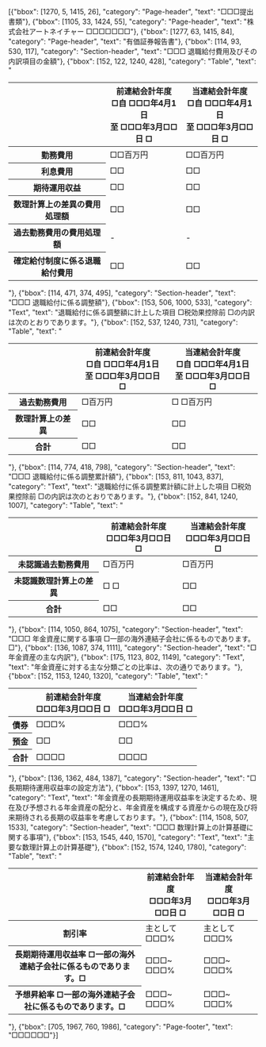 [{"bbox": [1270, 5, 1415, 26], "category": "Page-header", "text": "□□□提出書類"}, {"bbox": [1105, 33, 1424, 55], "category": "Page-header", "text": "株式会社アートネイチャー □□□□□□□"}, {"bbox": [1277, 63, 1415, 84], "category": "Page-header", "text": "有価証券報告書"}, {"bbox": [114, 93, 530, 117], "category": "Section-header", "text": "□□□ 退職給付費用及びその内訳項目の金額"}, {"bbox": [152, 122, 1240, 428], "category": "Table", "text": "<table><thead><tr><th></th><th>前連結会計年度<br>□自 □□□年4月1日<br>至 □□□年3月□□日 □</th><th>当連結会計年度<br>□自 □□□年4月1日<br>至 □□□年3月□□日 □</th></tr></thead><tbody><tr><th>勤務費用</th><td>□□百万円</td><td>□□百万円</td></tr><tr><th>利息費用</th><td>□□</td><td>□□</td></tr><tr><th>期待運用収益</th><td>□□</td><td>□□</td></tr><tr><th>数理計算上の差異の費用処理額</th><td>□□</td><td>□□</td></tr><tr><th>過去勤務費用の費用処理額</th><td>-</td><td>-</td></tr><tr><th>確定給付制度に係る退職給付費用</th><td>□□</td><td>□□</td></tr></tbody></table>"}, {"bbox": [114, 471, 374, 495], "category": "Section-header", "text": "□□□ 退職給付に係る調整額"}, {"bbox": [153, 506, 1000, 533], "category": "Text", "text": "退職給付に係る調整額に計上した項目 □税効果控除前 □の内訳は次のとおりであります。"}, {"bbox": [152, 537, 1240, 731], "category": "Table", "text": "<table><thead><tr><th></th><th>前連結会計年度<br>□自 □□□年4月1日<br>至 □□□年3月□□日 □</th><th>当連結会計年度<br>□自 □□□年4月1日<br>至 □□□年3月□□日 □</th></tr></thead><tbody><tr><th>過去勤務費用</th><td>□百万円</td><td>□ □百万円</td></tr><tr><th>数理計算上の差異</th><td>□□</td><td>□□</td></tr><tr><th>合計</th><td>□□</td><td>□□</td></tr></tbody></table>"}, {"bbox": [114, 774, 418, 798], "category": "Section-header", "text": "□□□ 退職給付に係る調整累計額"}, {"bbox": [153, 811, 1043, 837], "category": "Text", "text": "退職給付に係る調整累計額に計上した項目 □税効果控除前 □の内訳は次のとおりであります。"}, {"bbox": [152, 841, 1240, 1007], "category": "Table", "text": "<table><thead><tr><th></th><th>前連結会計年度<br>□□□年3月□□日 □</th><th>当連結会計年度<br>□□□年3月□□日 □</th></tr></thead><tbody><tr><th>未認識過去勤務費用</th><td>□百万円</td><td>□百万円</td></tr><tr><th>未認識数理計算上の差異</th><td>□ □</td><td>□□</td></tr><tr><th>合計</th><td>□□</td><td>□□</td></tr></tbody></table>"}, {"bbox": [114, 1050, 864, 1075], "category": "Section-header", "text": "□□□ 年金資産に関する事項 □一部の海外連結子会社に係るものであります。□"}, {"bbox": [136, 1087, 374, 1111], "category": "Section-header", "text": "□ 年金資産の主な内訳"}, {"bbox": [175, 1123, 802, 1149], "category": "Text", "text": "年金資産に対する主な分類ごとの比率は、次の通りであります。"}, {"bbox": [152, 1153, 1240, 1320], "category": "Table", "text": "<table><thead><tr><th></th><th>前連結会計年度<br>□□□年3月□□日 □</th><th>当連結会計年度<br>□□□年3月□□日 □</th></tr></thead><tbody><tr><th>債券</th><td>□□□%</td><td>□□□%</td></tr><tr><th>預金</th><td>□□</td><td>□□</td></tr><tr><th>合計</th><td>□□□□</td><td>□□□□</td></tr></tbody></table>"}, {"bbox": [136, 1362, 484, 1387], "category": "Section-header", "text": "□ 長期期待運用収益率の設定方法"}, {"bbox": [153, 1397, 1270, 1461], "category": "Text", "text": "年金資産の長期期待運用収益率を決定するため、現在及び予想される年金資産の配分と、年金資産を構成する資産からの現在及び将来期待される長期の収益率を考慮しております。"}, {"bbox": [114, 1508, 507, 1533], "category": "Section-header", "text": "□□□ 数理計算上の計算基礎に関する事項"}, {"bbox": [153, 1545, 440, 1570], "category": "Text", "text": "主要な数理計算上の計算基礎"}, {"bbox": [152, 1574, 1240, 1780], "category": "Table", "text": "<table><thead><tr><th></th><th>前連結会計年度<br>□□□年3月□□日 □</th><th>当連結会計年度<br>□□□年3月□□日 □</th></tr></thead><tbody><tr><th>割引率</th><td>主として □□□%</td><td>主として □□□%</td></tr><tr><th>長期期待運用収益率 □一部の海外連結子会社に係るものであります。□</th><td>□□□~ □□□%</td><td>□□□~ □□□%</td></tr><tr><th>予想昇給率 □一部の海外連結子会社に係るものであります。□</th><td>□□□~ □□□%</td><td>□□□~ □□□%</td></tr></tbody></table>"}, {"bbox": [705, 1967, 760, 1986], "category": "Page-footer", "text": "□□□□□□"}]